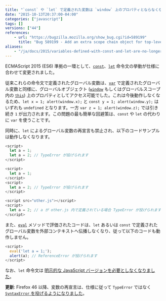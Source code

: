 ```yaml
---
title: "`const` や `let` で定義された変数は `window` 上のプロパティとならなくなり、`let` による再宣言は例外が投げられます"
date: "2015-10-13T20:37:00-04:00"
categories: ["javascript"]
tags: []
versions: ["44"]
references:
    - url: "https://bugzilla.mozilla.org/show_bug.cgi?id=589199"
      title: "Bug 589199 - Add an extra scope chain object for top-level script execution, encountered just before the global object, containing top-level |let| declaration bindings"
aliases:
    - "/ja/docs/2015/variables-defined-with-const-and-let-are-no-longer-properties-on-window/"
---
```

ECMAScript 2015 (ES6) 準拠の一環として、[`const`](https://developer.mozilla.org/docs/Web/JavaScript/Reference/Statements/const)、[`let`](https://developer.mozilla.org/docs/Web/JavaScript/Reference/Statements/let) 命令文の挙動が仕様に合わせて変更されました。

従来これらの命令文で定義されたグローバル変数は、[`var`](https://developer.mozilla.org/docs/Web/JavaScript/Reference/Statements/var) で定義されたグローバル変数と同様に、グローバルオブジェクト ([`window`](https://developer.mozilla.org/docs/Web/API/Window) もしくはグローバルスコープ内の [`this`](https://developer.mozilla.org/docs/Web/JavaScript/Reference/Operators/this)) 上のプロパティとしてアクセス可能でした。これは今後動作しなくなるため、`let x = 1; alert(window.x);` と `const y = 1; alert(window.y);` はいずれも `undefined` となります。一方 `var z = 1; alert(window.z);` では引き続き `1` が出力されます。この問題の最も簡単な回避策は、`const` や `let` の代わりに `var` を使うことです。

同時に、`let` によるグローバル変数の再宣言も禁止され、以下のコードサンプルは動作しなくなります。

```js
<script>
  let a = 1;
  let a = 2; // TypeError が投げられます
</script>
```

```js
<script>
  let a = 1;
</script>
<script>
  let a = 2; // TypeError が投げられます
</script>
```

```js
<script src="other.js"></script>
<script>
  let a = 2; // a が other.js 内で定義されている場合 TypeError が投げられます
</script>
```

また、[`eval`](https://developer.mozilla.org/docs/Web/JavaScript/Reference/Global_Objects/eval) メソッドで評価されたコードは、`let` あるいは `const` で定義されたグローバル変数を外部コンテキストへ伝播しなくなり、従って以下のコードも動作しません。

```js
<script>
  eval('let a = 1;');
  alert(a); // ReferenceError が投げられます
</script>
```

なお、`let` 命令文は [明示的な JavaScript バージョンを必要としなくなりました](https://www.fxsitecompat.dev/ja/docs/2015/let-statement-no-longer-requires-explicit-javascript-version/)。

**更新**: Firefox 46 以降、変数の再宣言は、仕様に従って `TypeError` ではなく [`SyntaxError` を投げるようになりました](https://bugzilla.mozilla.org/show_bug.cgi?id=1198833)。
